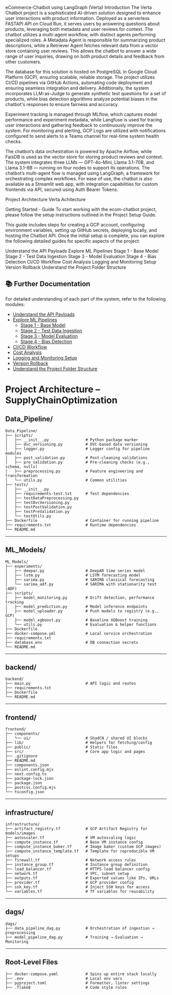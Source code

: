eCommerce-Chatbot using LangGraph (Verta)
Introduction
The Verta Chatbot project is a sophisticated AI-driven solution designed to enhance user interactions with product information. Deployed as a serverless FASTAPI API on Cloud Run, it serves users by answering questions about products, leveraging both metadata and user reviews for context. The chatbot utilizes a multi-agent workflow, with distinct agents performing specialized roles. A Metadata Agent is responsible for summarizing product descriptions, while a Retriever Agent fetches relevant data from a vector store containing user reviews. This allows the chatbot to answer a wide range of user inquiries, drawing on both product details and feedback from other customers.

The database for this solution is hosted on PostgreSQL in Google Cloud Platform (GCP), ensuring scalable, reliable storage. The project utilizes CI/CD pipelines via GitHub Actions, automating code deployment and ensuring seamless integration and delivery. Additionally, the system incorporates LLM-as-Judge to generate synthetic test questions for a set of products, while bias detection algorithms analyze potential biases in the chatbot's responses to ensure fairness and accuracy.

Experiment tracking is managed through MLflow, which captures model performance and experiment metadata, while Langfuse is used for tracing user interactions and gathering feedback to continuously improve the system. For monitoring and alerting, GCP Logs are utilized with notifications configured to send alerts to a Teams channel for real-time system health checks.

The chatbot’s data orchestration is powered by Apache Airflow, while FaisDB is used as the vector store for storing product reviews and context. The system integrates three LLMs — GPT-4o-Mini, Llama 3.1-70B, and Llama 3.1-8B — running on four nodes to support its operations. The chatbot’s multi-agent flow is managed using LangGraph, a framework for orchestrating complex workflows. For ease of use, the chatbot is also available as a Streamlit web app, with integration capabilities for custom frontends via API, secured using Auth Bearer Tokens.

Project Architecture
Verta Achitecture

Getting Started - Guide
To start working with the ecom-chatbot project, please follow the setup instructions outlined in the Project Setup Guide.

This guide includes steps for creating a GCP account, configuring environment variables, setting up GitHub secrets, deploying locally, and hosting the Chatbot API. Once the initial setup is complete, you can explore the following detailed guides for specific aspects of the project:

Understand the API Payloads
Explore ML Pipelines
Stage 1 - Base Model
Stage 2 - Test Data Ingestion
Stage 3 - Model Evaluation
Stage 4 - Bias Detection
CI/CD Workflow
Cost Analysis
Logging and Monitoring Setup
Version Rollback
Understand the Project Folder Structure
## 📚 Further Documentation

For detailed understanding of each part of the system, refer to the following modules:

- [Understand the API Payloads](./api_payloads/README.md)
- [Explore ML Pipelines](./ml_pipelines/)
  - [Stage 1 - Base Model](./ml_pipelines/stage1_base_model.md)
  - [Stage 2 - Test Data Ingestion](./ml_pipelines/stage2_test_data.md)
  - [Stage 3 - Model Evaluation](./ml_pipelines/stage3_evaluation.md)
  - [Stage 4 - Bias Detection](./ml_pipelines/stage4_bias_detection.md)
- [CI/CD Workflow](./ci_cd/README.md)
- [Cost Analysis](./cost_analysis/README.md)
- [Logging and Monitoring Setup](./logging_monitoring/README.md)
- [Version Rollback](./rollback/README.md)
- [Understand the Project Folder Structure](./folder_structure/README.md)


#  Project Architecture – SupplyChainOptimization

##  Data_Pipeline/
```
Data_Pipeline/
├── scripts/
│   ├── __init__.py                # Python package marker
│   ├── dvc_versioning.py          # DVC-based data versioning
│   ├── logger.py                  # Logger config for pipeline modules
│   ├── post_validation.py         # Post-cleaning validations
│   ├── pre_validation.py          # Pre-cleaning checks (e.g., schema, nulls)
│   ├── preprocessing.py           # Feature engineering and transformation
│   └── utils.py                   # Common utilities
├── tests/
│   ├── __init__.py
│   ├── requirements-test.txt      # Test dependencies
│   ├── testDataPreprocessing.py
│   ├── testDvcVersioning.py
│   ├── testPostValidation.py
│   ├── testPreValidation.py
│   └── testUtils.py
├── Dockerfile                     # Container for running pipeline
├── requirements.txt               # Runtime dependencies
└── README.md
```

---

##  ML_Models/
```
ML_Models/
├── experiments/
│   ├── deepar.py                  # DeepAR time series model
│   ├── lstm.py                    # LSTM forecasting model
│   ├── sarima.py                  # SARIMA classical forecasting
│   └── sarima_adf.py              # SARIMA with stationarity test (ADF)
├── scripts/
│   ├── model_monitoring.py        # Drift detection, performance tracking
│   ├── model_prediction.py        # Model inference endpoints
│   ├── model_uploader.py          # Push models to registry (e.g., GCP)
│   ├── model_xgboost.py           # Baseline XGBoost training
│   └── utils.py                   # Evaluation & helper functions
├── Dockerfile
├── docker-compose.yml             # Local service orchestration
├── requirements.txt
├── database.env                   # DB connection secrets
└── README.md
```

---

## backend/
```
backend/
├── main.py                        # API logic and routes
├── requirements.txt
├── Dockerfile
└── README.md
```

---

## frontend/
```
frontend/
├── components/
│   └── ui/                        # ShadCN / shared UI blocks
├── lib/                           # Helpers for fetching/config
├── public/                        # Static files
├── src/                           # Core app logic and pages
├── .gitignore
├── README.md
├── components.json
├── eslint.config.mjs
├── next.config.ts
├── package-lock.json
├── package.json
├── postcss.config.mjs
└── tsconfig.json
```

---

## infrastructure/
```
infrastructure/
├── artifact_registry.tf           # GCP Artifact Registry for models/images
├── autoscaler.tf                  # VM autoscaling logic
├── compute_instance.tf            # Base VM instance config
├── compute_instance_baker.tf      # Image baker (custom GCP images)
├── compute_instance_template.tf   # Template for reproducible VM setups
├── firewall.tf                    # Network access rules
├── instance_group.tf              # Instance group definition
├── load_balancer.tf               # HTTPS load balancer config
├── network.tf                     # VPC, subnet setup
├── outputs.tf                     # Exported values like IPs, URLs
├── provider.tf                    # GCP provider config
├── ssh_key.tf                     # Inject SSH keys for access
└── variables.tf                   # TF variables for reusability
```

---

## dags/
```
dags/
├── data_pipeline_dag.py           # Orchestration of ingestion → preprocessing
├── model_pipeline_dag.py          # Training → Evaluation → Monitoring
```

---

## Root-Level Files
```
├── docker-compose.yaml            # Spins up entire stack locally
├── .env                           # Local env vars
├── pyproject.toml                 # Formatter, linter settings
├── .flake8                        # Code style rules
```



